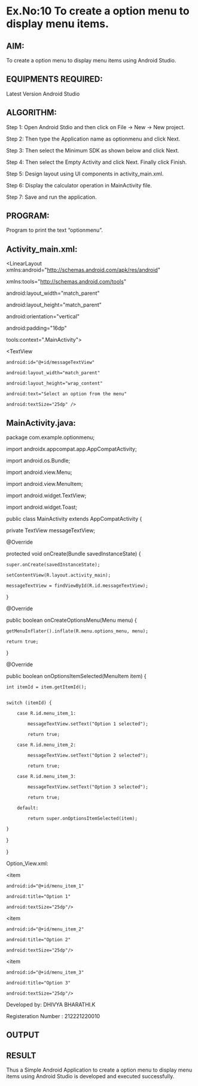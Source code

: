 # Ex.No:10 To create a option menu to display menu items.


## AIM:

To create a option menu to display menu items using Android Studio.

## EQUIPMENTS REQUIRED:

Latest Version Android Studio

## ALGORITHM:

Step 1: Open Android Stdio and then click on File -> New -> New project.

Step 2: Then type the Application name as optionmenu and click Next.

Step 3: Then select the Minimum SDK as shown below and click Next.

Step 4: Then select the Empty Activity and click Next. Finally click Finish.

Step 5: Design layout using UI components in activity_main.xml.

Step 6: Display the calculator operation in MainActivity file.

Step 7: Save and run the application.


## PROGRAM:

Program to print the text “optionmenu”.

## Activity_main.xml:

<LinearLayout xmlns:android="http://schemas.android.com/apk/res/android"

xmlns:tools="http://schemas.android.com/tools"
          
android:layout_width="match_parent"
          
android:layout_height="match_parent"
          
android:orientation="vertical"
          
android:padding="16dp"
          
tools:context=".MainActivity">

<TextView
          
    android:id="@+id/messageTextView"
          
    android:layout_width="match_parent"
          
    android:layout_height="wrap_content"
          
    android:text="Select an option from the menu"
          
    android:textSize="25dp" />
  
## MainActivity.java:
  
package com.example.optionmenu;

import androidx.appcompat.app.AppCompatActivity;

import android.os.Bundle;

import android.view.Menu;

import android.view.MenuItem;

import android.widget.TextView;

import android.widget.Toast;

public class MainActivity extends AppCompatActivity {

private TextView messageTextView;

@Override
  
protected void onCreate(Bundle savedInstanceState) {

    super.onCreate(savedInstanceState);
  
    setContentView(R.layout.activity_main);

    messageTextView = findViewById(R.id.messageTextView);
  
}

@Override
  
public boolean onCreateOptionsMenu(Menu menu) {

    getMenuInflater().inflate(R.menu.options_menu, menu);
  
    return true;
  
}

@Override
  
public boolean onOptionsItemSelected(MenuItem item) {
  
    int itemId = item.getItemId();
  

    switch (itemId) {
  
        case R.id.menu_item_1:
  
            messageTextView.setText("Option 1 selected");
  
            return true;
  
        case R.id.menu_item_2:
  
            messageTextView.setText("Option 2 selected");
  
            return true;
  
        case R.id.menu_item_3:
  
            messageTextView.setText("Option 3 selected");
  
            return true;
  
        default:
  
            return super.onOptionsItemSelected(item);
  
    }
  
}
  
}

Option_View.xml:
  
<item
      
    android:id="@+id/menu_item_1"
      
    android:title="Option 1"
      
    android:textSize="25dp"/>
  
<item
      
    android:id="@+id/menu_item_2"
      
    android:title="Option 2"
      
    android:textSize="25dp"/>
  
<item
      
    android:id="@+id/menu_item_3"
      
    android:title="Option 3"
      
    android:textSize="25dp"/>
  
Developed by: DHIVYA BHARATHI.K

Registeration Number : 212221220010

## OUTPUT




## RESULT
Thus a Simple Android Application to create a option menu to display menu items using Android Studio is developed and executed successfully.


